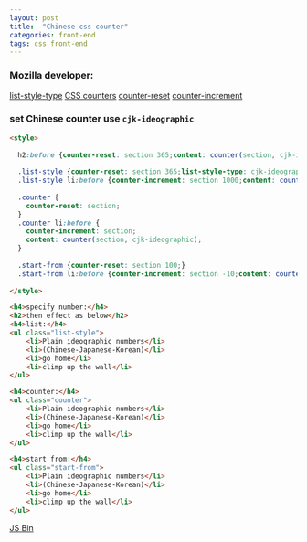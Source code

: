 ```yaml
---
layout: post
title:  "Chinese css counter"
categories: front-end
tags: css front-end
---
```

### Mozilla developer:
<a href="https://developer.mozilla.org/en-US/docs/Web/CSS/list-style-type" class="btn btn-yellow"><span>list-style-type</span></a>
<a href="https://developer.mozilla.org/en-US/docs/Web/Guide/CSS/Counters" class="btn"><span>CSS counters</span></a>
<a href="https://developer.mozilla.org/en-US/docs/Web/CSS/counter-reset" class="btn btn-blue"><span>counter-reset</span></a>
<a href="https://developer.mozilla.org/en-US/docs/Web/CSS/counter-increment" class="btn btn-green"><span>counter-increment</span></a>

### set Chinese counter use `cjk-ideographic`

```html
<style>
  
  h2:before {counter-reset: section 365;content: counter(section, cjk-ideographic);}
  
  .list-style {counter-reset: section 365;list-style-type: cjk-ideographic;}
  .list-style li:before {counter-increment: section 1000;content: counter(section, cjk-ideographic)}
  
  .counter {
    counter-reset: section;
  }
  .counter li:before {
    counter-increment: section;
    content: counter(section, cjk-ideographic);
  }
  
  .start-from {counter-reset: section 100;}
  .start-from li:before {counter-increment: section -10;content: counter(section, cjk-ideographic);}
  
</style>

<h4>specify number:</h4>
<h2>then effect as below</h2>
<h4>list:</h4>
<ul class="list-style">
    <li>Plain ideographic numbers</li>
    <li>(Chinese-Japanese-Korean)</li>
    <li>go home</li>
    <li>climp up the wall</li>
</ul>

<h4>counter:</h4>
<ul class="counter">
    <li>Plain ideographic numbers</li>
    <li>(Chinese-Japanese-Korean)</li>
    <li>go home</li>
    <li>climp up the wall</li>
</ul>

<h4>start from:</h4>
<ul class="start-from">
    <li>Plain ideographic numbers</li>
    <li>(Chinese-Japanese-Korean)</li>
    <li>go home</li>
    <li>climp up the wall</li>
</ul>
```
<a class="jsbin-embed" href="http://jsbin.com/edONIyEC/7/embed?html,output">JS Bin</a><script src="http://static.jsbin.com/js/embed.js"></script>
